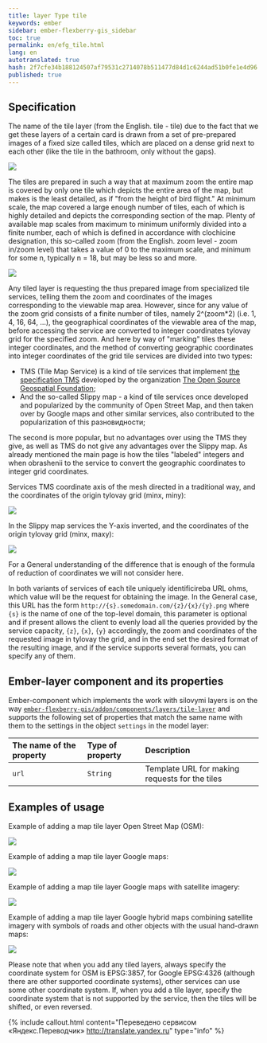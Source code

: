 ```yaml
--- 
title: layer Type tile 
keywords: ember 
sidebar: ember-flexberry-gis_sidebar 
toc: true 
permalink: en/efg_tile.html 
lang: en 
autotranslated: true 
hash: 2f7cfe34b188124507af79531c2714078b511477d84d1c6244ad51b0fe1e4d96 
published: true 
--- 
```


## Specification 

The name of the tile layer (from the English. tile - tile) due to the fact that we get these layers of a certain card is drawn from a set of pre-prepared images of a fixed size called tiles, which are placed on a dense grid next to each other (like the tile in the bathroom, only without the gaps). 

![](/images/pages/products/flexberry-gis/addons/ember-flexberry-gis/layers/efg_tile/tiles-map.png) 

The tiles are prepared in such a way that at maximum zoom the entire map is covered by only one tile which depicts the entire area of the map, but makes is the least detailed, as if "from the height of bird flight." 
At minimum scale, the map covered a large enough number of tiles, each of which is highly detailed and depicts the corresponding section of the map. 
Plenty of available map scales from maximum to minimum uniformly divided into a finite number, each of which is defined in accordance with clochicine designation, this so-called zoom (from the English. zoom level - zoom in/zoom level) that takes a value of 0 to the maximum scale, and minimum for some n, typically n = 18, but may be less so and more. 

![](/images/pages/products/flexberry-gis/addons/ember-flexberry-gis/layers/efg_tile/tiles-pyramid.png) 

Any tiled layer is requesting the thus prepared image from specialized tile services, telling them the zoom and coordinates of the images corresponding to the viewable map area. 
However, since for any value of the zoom grid consists of a finite number of tiles, namely 2^(zoom*2) (i.e. 1, 4, 16, 64, ...), the geographical coordinates of the viewable area of the map, before accessing the service are converted to integer coordinates tylovay grid for the specified zoom. 
And here by way of "marking" tiles these integer coordinates, and the method of converting geographic coordinates into integer coordinates of the grid tile services are divided into two types: 

* TMS (Tile Map Service) is a kind of tile services that implement [the specification TMS](http://wiki.osgeo.org/wiki/Tile_Map_Service_Specification) developed by the organization [The Open Source Geospatial Foundation](https://www.osgeo.org/); 
* And the so-called Slippy map - a kind of tile services once developed and popularized by the community of Open Street Map, and then taken over by Google maps and other similar services, also contributed to the popularization of this разновидности; 

The second is more popular, but no advantages over using the TMS they give, as well as TMS do not give any advantages over the Slippy map.
As already mentioned the main page is how the tiles "labeled" integers and when obrashenii to the service to convert the geographic coordinates to integer grid coordinates. 

Services TMS coordinate axis of the mesh directed in a traditional way, and the coordinates of the origin tylovay grid (minx, miny): 

![](/images/pages/products/flexberry-gis/addons/ember-flexberry-gis/layers/efg_tile/tile-map-service-tiles-grid.png) 

In the Slippy map services the Y-axis inverted, and the coordinates of the origin tylovay grid (minx, maxy): 

![](/images/pages/products/flexberry-gis/addons/ember-flexberry-gis/layers/efg_tile/slippy-map-tiles-grid.png) 

For a General understanding of the difference that is enough of the formula of reduction of coordinates we will not consider here. 

In both variants of services of each tile uniquely identificireba URL ohms, which value will be the request for obtaining the image. 
In the General case, this URL has the form `http://{s}.somedomain.com/{z}/{x}/{y}.png` where `{s}` is the name of one of the top-level domain, this parameter is optional and if present allows the client to evenly load all the queries provided by the service capacity, `{z}`, `{x}`, `{y}` accordingly, the zoom and coordinates of the requested image in tylovay the grid, and in the end set the desired format of the resulting image, and if the service supports several formats, you can specify any of them. 

## Ember-layer component and its properties 

Ember-component which implements the work with silovymi layers is on the way [`ember-flexberry-gis/addon/components/layers/tile-layer`](https://github.com/Flexberry/ember-flexberry-gis/blob/develop/addon/components/layers/tile-layer.js) and supports the following set of properties that match the same name with them to the settings in the object `settings` in the model layer: 

The name of the property |Type of property |Description 
:--------------------------|:-----------------|:----------------- 
`url`| `String` | Template URL for making requests for the tiles 

## Examples of usage 

Example of adding a map tile layer Open Street Map (OSM): 

![](/images/pages/products/flexberry-gis/addons/ember-flexberry-gis/layers/efg_tile/tile-osm-example.png) 

Example of adding a map tile layer Google maps: 

![](/images/pages/products/flexberry-gis/addons/ember-flexberry-gis/layers/efg_tile/tile-google-map-example.png) 

Example of adding a map tile layer Google maps with satellite imagery: 

![](/images/pages/products/flexberry-gis/addons/ember-flexberry-gis/layers/efg_tile/tile-google-satellite-example.png) 

Example of adding a map tile layer Google hybrid maps combining satellite imagery with symbols of roads and other objects with the usual hand-drawn maps: 

![](/images/pages/products/flexberry-gis/addons/ember-flexberry-gis/layers/efg_tile/tile-google-hybrid-example.png) 

Please note that when you add any tiled layers, always specify the coordinate system for OSM is EPSG:3857, for Google EPSG:4326 (although there are other supported coordinate systems), other services can use some other coordinate system. 
If, when you add a tile layer, specify the coordinate system that is not supported by the service, then the tiles will be shifted, or even reversed. 



{% include callout.html content="Переведено сервисом «Яндекс.Переводчик» <http://translate.yandex.ru>" type="info" %}